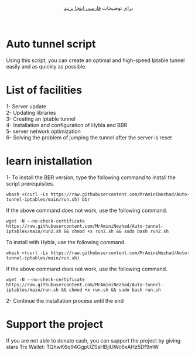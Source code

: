 <div align="center">
برای توضیحات <a href="https://github.com/MrAminiNezhad/Auto-tunnel-iptables/blob/main/README-fa.md"> فارسی اینجا بزنید </a>
</div>
<br><br>

# Auto tunnel script
Using this script, you can create an optimal and high-speed Iptable tunnel easily and as quickly as possible.

# List of facilities
1- Server update<br>
2- Updating libraries<br>
3- Creating an Iptable tunnel<br>
4- Installation and configuration of Hybla and BBR<br>
5- server network optimization<br>
6- Solving the problem of jumping the tunnel after the server is reset<br>

# learn inistallation
1- To install the BBR version, type the following command to install the script prerequisites.<br>
```
wbash <(curl -Ls https://raw.githubusercontent.com/MrAminiNezhad/Auto-tunnel-iptables/main/run.sh) bbr
```
If the above command does not work, use the following command.
```
wget -N --no-check-certificate https://raw.githubusercontent.com/MrAminiNezhad/Auto-tunnel-iptables/main/run2.sh && chmod +x run2.sh && sudo bash run2.sh
```
To install with Hybla, use the following command. <br>
```
wbash <(curl -Ls https://raw.githubusercontent.com/MrAminiNezhad/Auto-tunnel-iptables/main/run.sh)
```
If the above command does not work, use the following command.
```
wget -N --no-check-certificate https://raw.githubusercontent.com/MrAminiNezhad/Auto-tunnel-iptables/main/run.sh && chmod +x run.sh && sudo bash run.sh
```
2- Continue the installation process until the end

# Support the project
If you are not able to donate cash, you can support the project by giving stars
Trx Wallet: TQhwK6q94GgpUZSsHBjiUWc6xAHz5Df9mW
